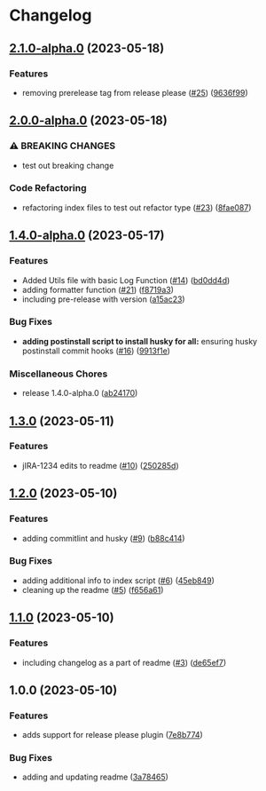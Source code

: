 # Changelog

## [2.1.0-alpha.0](https://github.com/vinodh-jw/sample-version-package/compare/v2.0.0-alpha.0...v2.1.0-alpha.0) (2023-05-18)


### Features

* removing prerelease tag from release please ([#25](https://github.com/vinodh-jw/sample-version-package/issues/25)) ([9636f99](https://github.com/vinodh-jw/sample-version-package/commit/9636f99e5c43a3bf851f3cef179aecc7f6552064))

## [2.0.0-alpha.0](https://github.com/vinodh-jw/sample-version-package/compare/v1.4.0-alpha.0...v2.0.0-alpha.0) (2023-05-18)


### ⚠ BREAKING CHANGES

* test out breaking change

### Code Refactoring

* refactoring index files to test out refactor type ([#23](https://github.com/vinodh-jw/sample-version-package/issues/23)) ([8fae087](https://github.com/vinodh-jw/sample-version-package/commit/8fae08782b3272aeadb54af332aa5aa0e78bfdd5))

## [1.4.0-alpha.0](https://github.com/vinodh-jw/sample-version-package/compare/v1.3.0...v1.4.0-alpha.0) (2023-05-17)


### Features

* Added Utils file with basic Log Function ([#14](https://github.com/vinodh-jw/sample-version-package/issues/14)) ([bd0dd4d](https://github.com/vinodh-jw/sample-version-package/commit/bd0dd4dd5fc33ddf401674c206e7704400a37558))
* adding formatter function ([#21](https://github.com/vinodh-jw/sample-version-package/issues/21)) ([f8719a3](https://github.com/vinodh-jw/sample-version-package/commit/f8719a3c8f441918ed3dfd9a72684c1e70b465a8))
* including pre-release with version ([a15ac23](https://github.com/vinodh-jw/sample-version-package/commit/a15ac238e9c7221fdc027dbdb21eb26808d8fd35))


### Bug Fixes

* **adding postinstall script to install husky for all:** ensuring husky postinstall commit hooks ([#16](https://github.com/vinodh-jw/sample-version-package/issues/16)) ([9913f1e](https://github.com/vinodh-jw/sample-version-package/commit/9913f1e4ba3366b4aab80d752ca84a19587c6658))


### Miscellaneous Chores

* release 1.4.0-alpha.0 ([ab24170](https://github.com/vinodh-jw/sample-version-package/commit/ab2417034af23328914f6b0b0d7b43340ebdd8e1))

## [1.3.0](https://github.com/vinodh-jw/sample-version-package/compare/v1.2.0...v1.3.0) (2023-05-11)


### Features

* jIRA-1234 edits to readme ([#10](https://github.com/vinodh-jw/sample-version-package/issues/10)) ([250285d](https://github.com/vinodh-jw/sample-version-package/commit/250285d066b3c40b1085af6726ec747594ae415b))

## [1.2.0](https://github.com/vinodh-jw/sample-version-package/compare/v1.1.0...v1.2.0) (2023-05-10)


### Features

* adding commitlint and husky ([#9](https://github.com/vinodh-jw/sample-version-package/issues/9)) ([b88c414](https://github.com/vinodh-jw/sample-version-package/commit/b88c414985873dd4cdddcd6edbf42801a4ceccb8))


### Bug Fixes

* adding additional info to index script ([#6](https://github.com/vinodh-jw/sample-version-package/issues/6)) ([45eb849](https://github.com/vinodh-jw/sample-version-package/commit/45eb84989427e2b3e08cbcab179b42275c151355))
* cleaning up the readme ([#5](https://github.com/vinodh-jw/sample-version-package/issues/5)) ([f656a61](https://github.com/vinodh-jw/sample-version-package/commit/f656a613d9e764c523ea951cedb76706482cc8be))

## [1.1.0](https://github.com/vinodh-jw/sample-version-package/compare/v1.0.0...v1.1.0) (2023-05-10)


### Features

* including changelog as a part of readme ([#3](https://github.com/vinodh-jw/sample-version-package/issues/3)) ([de65ef7](https://github.com/vinodh-jw/sample-version-package/commit/de65ef76b2e4759b17c2cdde700d354c53264695))

## 1.0.0 (2023-05-10)


### Features

* adds support for release please plugin ([7e8b774](https://github.com/vinodh-jw/sample-version-package/commit/7e8b774ff2ab1d9a5be3d4a0d816d6599f028b85))


### Bug Fixes

* adding and updating readme ([3a78465](https://github.com/vinodh-jw/sample-version-package/commit/3a784656eeb170315791812dfdc9d6cbe60d7c9e))
